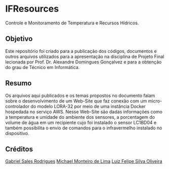 # IFResources
Controle e Monitoramento de Temperatura e Recursos Hídricos.

## Objetivo
Este repositório foi criado para a publicação dos códigos, documentos e outros arquivos utilizados para a apresentação na disciplina de Projeto Final lecionada por Prof. Dr. Alexandre Domingues Gonçalvez e para a obtenção do grau de Técnico em Informática.

## Resumo
Os arquivos aqui publicados e os temas propostos no documento falam sobre o desenvolvimento de um Web-Site que faz conexão com um micro-controlador do modelo LORA-32 por meio de uma instância Docker hospedada no serviço AWS. Nesse Web-Site são dadas informações como a temperatura e umidade do ambiente dos sensores, a porcentagem do volume de água em um recipiente cujo foi instalado o sensor LC1BD04 e também possibilita o envio de comandos para o infravermelho instalado no dispositivo.

## Créditos
[Gabriel Sales Rodrigues](https://github.com/gaabpng) [Michael Monteiro de Lima](https://github.com/MichaelLimaDeveloper) [Luiz Felipe Silva Oliveira](https://github.com/luizsoliveira)
